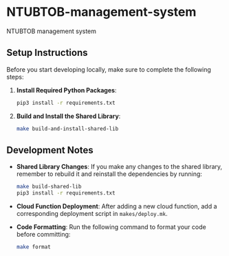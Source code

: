 # NTUBTOB-management-system

NTUBTOB management system

## Setup Instructions

Before you start developing locally, make sure to complete the following steps:

1. **Install Required Python Packages**:

   ```sh
   pip3 install -r requirements.txt
   ```

2. **Build and Install the Shared Library**:

   ```sh
   make build-and-install-shared-lib
   ```

## Development Notes

- **Shared Library Changes**:
  If you make any changes to the shared library, remember to rebuild it and reinstall the dependencies by running:

  ```sh
  make build-shared-lib
  pip3 install -r requirements.txt
  ```

- **Cloud Function Deployment**:
  After adding a new cloud function, add a corresponding deployment script in `makes/deploy.mk`.

- **Code Formatting**:
  Run the following command to format your code before committing:

  ```sh
  make format
  ```
